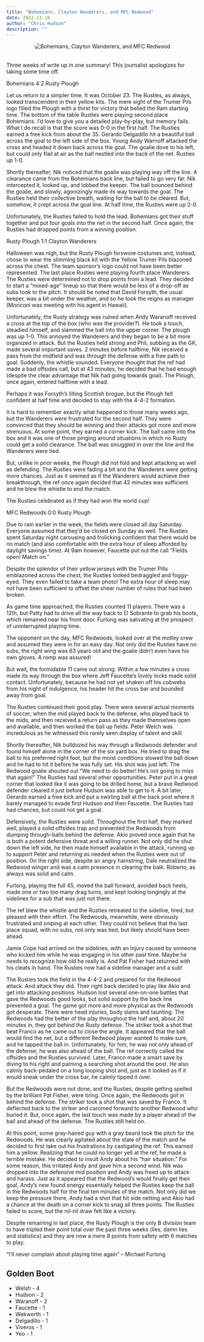 ```yaml
---
title: "Bohemians, Clayton Wanderers, and MFC Redwood"
date: 2022-11-10
author: "Chris Hudson"
description: ""
---
```


<div style="text-align: center; margin-bottom: 2rem;">
  <img src="https://static.wixstatic.com/media/c8064c_db5d1bd79df54dc89b3e138c4a7fb2ca~mv2.png" alt="Bohemians, Clayton Wanderers, and MFC Redwood" style="max-width: 100%; border-radius: 10px;">
</div>

Three weeks of write up in one summary! This journalist apologizes for taking some time off.

Bohemians 4:2 Rusty Plough

Let us return to a simpler time. It was October 23. The Rusties, as always, looked transcendent in their yellow kits. The mere sight of the Trumer Pils logo filled the Plough with a thirst for victory that belied the 9am starting time. The bottom of the table Rusties were playing second place Bohemians. I’d love to give you a detailed play-by-play, but memory fails. What I do recall is that the score was 0-0 in the first half. The Rusties earned a free kick from about the 35. Gerardo Delgadillo hit a beautiful ball across the goal to the left side of the box. Young Andy Warnoff attacked the cross and headed it down back across the goal. The goalie dove to his left, but could only flail at air as the ball nestled into the back of the net. Rusties up 1-0.

Shortly thereafter, Nik noticed that the goalie was playing way off the line. A clearance came from the Bohemians back line, but failed to go very far. Nik intercepted it, looked up, and lobbed the keeper. The ball bounced behind the goalie, and slowly, agonizingly made its way towards the goal. The Rusties held their collective breath, waiting for the ball to be cleared. But, somehow, it crept across the goal line. At half time, the Rusties were up 2-0.

Unfortunately, the Rusties failed to hold the lead. Bohemians got their stuff together and put four goals into the net in the second half. Once again, the Rusties had dropped points from a winning position.

Rusty Plough 1:1 Clayton Wanderers

Halloween was nigh, but the Rusty Plough forswore costumes and, instead, chose to wear the slimming black kit with the Yellow Trumer Pils blazoned across the chest. The team sponsor’s logo could not have been better represented. The last place Rusties were playing fourth place Wanderers. The Rusties were determined not to drop points from a lead. They decided to start a “mixed-age” lineup so that there would be less of a drop-off as subs took to the pitch. It should be noted that David Forsyth, the usual keeper, was a bit under the weather, and so he took the reigns as manager (Moriconi was meeting with his agent in Hawaii).

Unfortunately, the Rusty strategy was ruined when Andy Waranoff received a cross at the top of the box (who was the provider?). He took a touch, steadied himself, and slammed the ball into the upper corner. The plough was up 1-0. This annoyed the Wanderers and they began to be a bit more organized in attack. But the Rusties held strong and Phil, subbing as the GK, made several important saves. 2 minutes before halftime, Nik received a pass from the midfield and was through the defense with a free path to goal. Suddenly, the whistle sounded. Everyone thought that the ref had made a bad offsides call, but at 43 minutes, he decided that he had enough (despite the clear advantage that Nik had going towards goal). The Plough, once again, entered halftime with a lead.

Perhaps it was Forsyth’s lilting Scottish brogue, but the Plough felt confident at half time and decided to stay with the 4-4-2 formation.

It is hard to remember exactly what happened lo those many weeks ago, but the Wanderers were frustrated for the second half. They were convinced that they should be winning and their attacks got more and more strenuous. At some point, they earned a corner kick. The ball came into the box and it was one of those pinging around situations in which no Rusty could get a solid clearance. The ball was smuggled in over the line and the Wanderers were tied.

But, unlike in prior weeks, the Plough did not fold and kept attacking as well as defending. The Rusties were fading a bit and the Wanderers were getting more chances. Just as it seemed as if the Wanderers would achieve their breakthrough, the ref once again decided that 42 minutes was sufficient and he blew the whistle to end the match.

The Rusties celebrated as if they had won the world cup!

MFC Redwoods 0:0 Rusty Plough

Due to rain earlier in the week, the fields were closed all day Saturday. Everyone assumed that they’d be closed on Sunday as well. The Rusties spent Saturday night carousing and frolicking confident that there would be no match (and also comfortable with the extra hour of sleep afforded by daylight savings time). At 9am however, Faucette put out the call “Fields open! Match on.”

Despite the splendor of their yellow jerseys with the Trumer Pills emblazoned across the chest, the Rusties looked bedraggled and foggy-eyed. They even failed to take a team photo! The extra hour of sleep may not have been sufficient to offset the sheer number of rules that had been broken.

As game time approached, the Rusties counted 11 players. There was a 12th, but Patty had to drive all the way back to El Sobrante to grab his boots, which remained near his front door. Furlong was salivating at the prospect of uninterrupted playing time.

The opponent on the day, MFC Redwoods, looked over at the motley crew and assumed they were in for an easy day. Not only did the Rusties have no subs, the right wing was 63 years old and the goalie didn’t even have his own gloves. A romp was assured!

But wait, the formidable 11 came out strong. Within a few minutes a cross made its way through the box where Jeff Faucette’s lovely locks made solid contact. Unfortunately, because he had not yet shaken off his cobwebs from his night of indulgence, his header hit the cross bar and bounded away from goal.

The Rusties continued their good play. There were several actual moments of soccer, when the mid played back to the defense, who played back to the mids, and then received a return pass as they made themselves open and available, and then worked the ball up fields. Peter Welch was incredulous as he witnessed this rarely seen display of talent and skill.

Shortly thereafter, Nik bulldozed his way through a Redwoods defender and found himself alone in the corner of the six yard box. He tried to drag the ball to his preferred right foot, but the moist conditions slowed the ball down and he had to hit it before he was fully set. His shot was just left. The Redwood goalie shouted out “We need to do better! He’s not going to miss that again!” The Rusties had several other opportunities. Peter put in a great corner that looked like it was going to be drilled home, but a brave Redwood defender cleared it just before Hudson was able to get to it. A bit later, Gerardo earned a free kick and put a swirling ball at the back post where it barely managed to evade first Hudson and then Faucette. The Rusties had had chances, but could not get a goal.

Defensively, the Rusties were solid. Throughout the first half, they marked well, played a solid offsides trap and prevented the Redwoods from dumping through-balls behind the defense. Akio proved once again that he is both a potent defensive threat and a willing runner. Not only did he shut down the left side, he then made himself available in the attack, running up to support Peter and returning as needed when the Rusties were out of position. On the right side, despite an angry hamstring, Dale neutralized the Redwood winger and was a calm presence in clearing the balk. Roberto, as always was solid and calm.

Furlong, playing the full 45, moved the ball forward, avoided back heels, made one or two too many drag turns, and kept looking longingly at the sidelines for a sub that was just not there.

The ref blew the whistle and the Rusties retreated to the sideline, tired, but pleased with their effort. The Redwoods, meanwhile, were obviously frustrated and sniping at each other. They could not believe that the last place squad, with no subs, not only was tied, but likely should have been ahead.

Jamie Cope had arrived on the sidelines, with an injury caused by someone who kicked him while he was engaging in his other past time. Maybe he needs to recognize how old he really is. And Pat Fisher had returned with his cleats in hand. The Rusties now had a sideline manager and a sub!

The Rusties took the field in the 4-4-2 and prepared for the Redwood attack. And attack they did. Their right back decided to play like Akio and get into attacking positions. Hudson lost several one-on-one battles that gave the Redwoods good looks, but solid support by the back line prevented a goal. The game got more and more physical as the Redwoods got desperate. There were head injuries, body slams and taunting. The Redwoods had the better of the play throughout the half and, about 20 minutes in, they got behind the Rusty defense. The striker took a shot that beat Franco as he came out to close the angle. It appeared that the ball would find the net, but a different Redwood player wanted to make sure, and he tapped the ball in. Unfortunately, for him, he was not only ahead of the defense, he was also ahead of the ball. The ref correctly called the offsides and the Rusties survived. Later, Franco made a smart save by diving to his right and palming a searching shot around the post. He also calmly back-pedaled on a long looping shot and, just as it looked as if it would sneak under the cross bar, he calmly tipped it over.

But the Redwoods were not done, and the Rusties, despite getting spelled by the brilliant Pat Fisher, were tiring. Once again, the Redwoods got in behind the defense. The striker took a shot that was saved by Franco. It deflected back to the striker and caromed forward to another Redwood who buried it. But, once again, the last touch was made by a player ahead of the ball and ahead of the defense. The Rusties still held on.

At this point, some gray-haired guy with a gray beard took the pitch for the Redwoods. He was clearly agitated about the state of the match and he decided to first take out his frustrations by castigating the ref. This earned him a yellow. Realizing that he could no longer yell at the ref, he made a terrible mistake. He decided to insult Andy about his “hair situation.” For some reason, this irritated Andy and gave him a second wind. Nik was dropped into the defensive mid position and Andy was freed up to attack and harass. Just as it appeared that the Redwood’s would finally get their goal, Andy’s new found energy essentially helped the Rusties keep the ball in the Redwoods half for the final ten minutes of the match. Not only did we keep the pressure there, Andy had a shot that hit side netting and Akio had a chance at the death on a corner kick to snag all three points. The Rusties failed to score, but the nil-nil draw felt like a victory.

Despite remaining in last place, the Rusty Plough is the only B division team to have tripled their point total over the past three weeks (lies, damn lies and statistics) and they are now a mere 8 points from safety with 6 matches to play.

“I’ll never complain about playing time again” – Michael Furlong



## Golden Boot
- Welsh - 4
- Hudson - 2
- Waranoff - 2
- Faucette - 1
- Wekwerth - 1
- Delgadillo - 1
- Viveros - 1
- Yeo - 1